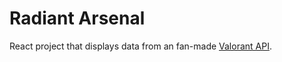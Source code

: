 # Radiant Arsenal

React project that displays data from an fan-made [Valorant API](https://valorant-api.com/).